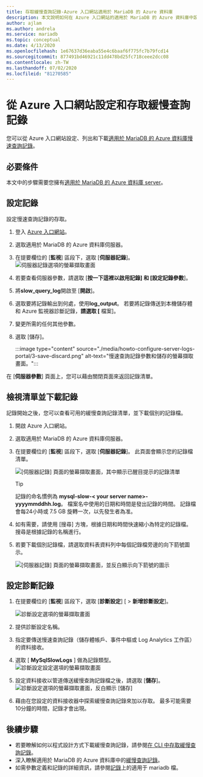 ```yaml
---
title: 存取緩慢查詢記錄-Azure 入口網站適用於 MariaDB 的 Azure 資料庫
description: 本文說明如何在 Azure 入口網站的適用於 MariaDB 的 Azure 資料庫中設定和存取緩慢查詢記錄。
author: ajlam
ms.author: andrela
ms.service: mariadb
ms.topic: conceptual
ms.date: 4/13/2020
ms.openlocfilehash: 1e67637d36eaba55e4c6baaf6f775fc7b79fcd14
ms.sourcegitcommit: 877491bd46921c11dd478bd25fc718ceee2dcc08
ms.contentlocale: zh-TW
ms.lasthandoff: 07/02/2020
ms.locfileid: "81270585"
---
```

# <a name="configure-and-access-slow-query-logs-from-the-azure-portal"></a>從 Azure 入口網站設定和存取緩慢查詢記錄

您可以從 Azure 入口網站設定、列出和下載[適用於 MariaDB 的 Azure 資料庫慢速查詢記錄](concepts-server-logs.md)。

## <a name="prerequisites"></a>必要條件
本文中的步驟需要您擁有[適用於 MariaDB 的 Azure 資料庫 server](quickstart-create-mariadb-server-database-using-azure-portal.md)。

## <a name="configure-logging"></a>設定記錄
設定慢速查詢記錄的存取。 

1. 登入 [Azure 入口網站](https://portal.azure.com/)。

2. 選取適用於 MariaDB 的 Azure 資料庫伺服器。

3. 在提要欄位的 [**監視**] 區段下，選取 [**伺服器記錄**]。 
   ![伺服器記錄選項的螢幕擷取畫面](./media/howto-configure-server-logs-portal/1-select-server-logs-configure.png)

4. 若要查看伺服器參數，請選取 [**按一下這裡以啟用記錄] 和 [設定記錄參數**]。

5. 將**slow_query_log**開啟至 [**開啟**]。

6. 選取要將記錄輸出到何處，使用**log_output**。 若要將記錄傳送到本機儲存體和 Azure 監視器診斷記錄，**請選取 [** 檔案]。 

7. 變更所需的任何其他參數。 

8. 選取 [儲存]。 

   :::image type="content" source="./media/howto-configure-server-logs-portal/3-save-discard.png" alt-text="慢速查詢記錄參數和儲存的螢幕擷取畫面。":::

在 [**伺服器參數**] 頁面上，您可以藉由關閉頁面來返回記錄清單。

## <a name="view-list-and-download-logs"></a>檢視清單並下載記錄
記錄開始之後，您可以查看可用的緩慢查詢記錄清單，並下載個別的記錄檔。 

1. 開啟 Azure 入口網站。

2. 選取適用於 MariaDB 的 Azure 資料庫伺服器。

3. 在提要欄位的 [**監視**] 區段下，選取 [**伺服器記錄**]。 此頁面會顯示您的記錄檔清單。

   ![[伺服器記錄] 頁面的螢幕擷取畫面，其中顯示已醒目提示的記錄清單](./media/howto-configure-server-logs-portal/4-server-logs-list.png)

   > [!TIP]
   > 記錄的命名慣例為 **mysql-slow-< your server name>-yyyymmddhh.log**。 檔案名中使用的日期和時間是發出記錄的時間。 記錄檔會每24小時或 7.5 GB 旋轉一次，以先發生者為准。

4. 如有需要，請使用 [搜尋] 方塊，根據日期和時間快速縮小為特定的記錄檔。 搜尋是根據記錄的名稱進行。

5. 若要下載個別記錄檔，請選取資料表資料列中每個記錄檔旁邊的向下箭號圖示。

   ![[伺服器記錄] 頁面的螢幕擷取畫面，並反白顯示向下箭號的圖示](./media/howto-configure-server-logs-portal/5-download.png)

## <a name="set-up-diagnostic-logs"></a>設定診斷記錄

1. 在提要欄位的 [**監視**] 區段下，選取 [**診斷設定**] [  >  **新增診斷設定**]。

   ![診斷設定選項的螢幕擷取畫面](./media/howto-configure-server-logs-portal/add-diagnostic-setting.png)

1. 提供診斷設定名稱。

1. 指定要傳送慢速查詢記錄（儲存體帳戶、事件中樞或 Log Analytics 工作區）的資料接收。

1. 選取 [ **MySqlSlowLogs** ] 做為記錄類型。
![診斷設定設定選項的螢幕擷取畫面](./media/howto-configure-server-logs-portal/configure-diagnostic-setting.png)

1. 設定資料接收以管道傳送緩慢查詢記錄檔之後，請選取 [**儲存**]。
![診斷設定選項的螢幕擷取畫面，反白顯示 [儲存]](./media/howto-configure-server-logs-portal/save-diagnostic-setting.png)

1. 藉由在您設定的資料接收器中探索緩慢查詢記錄來加以存取。 最多可能需要10分鐘的時間，記錄才會出現。

## <a name="next-steps"></a>後續步驟
- 若要瞭解如何以程式設計方式下載緩慢查詢記錄，請參閱[在 CLI 中存取緩慢查詢記錄](howto-configure-server-logs-cli.md)。
- 深入瞭解適用於 MariaDB 的 Azure 資料庫中的[緩慢查詢記錄](concepts-server-logs.md)。
- 如需參數定義和記錄的詳細資訊，請參閱[記錄](https://mariadb.com/kb/en/library/slow-query-log-overview/)上的適用于 mariadb 檔。